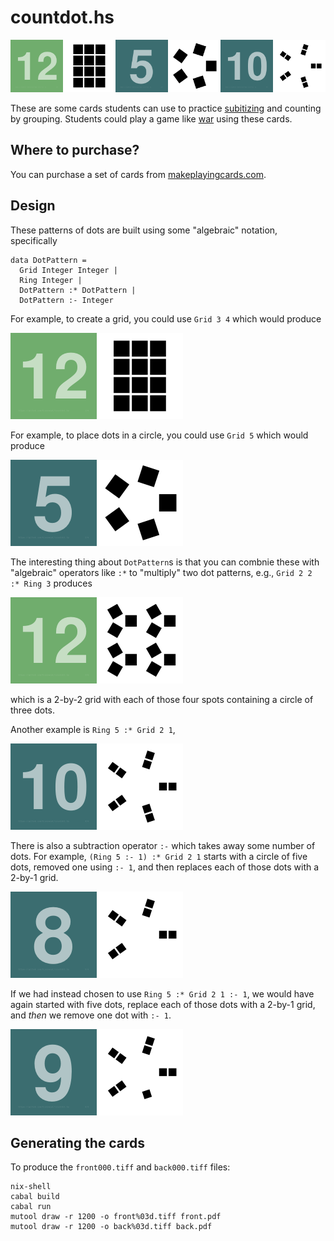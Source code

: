 # countdot.hs

![Example of a few cards showing the front and back](./samples/example.png)

These are some cards students can use to practice
[subitizing](https://en.wikipedia.org/wiki/Subitizing) and counting by
grouping.  Students could play a game like
[war](https://en.wikipedia.org/wiki/War_(card_game)) using these
cards.

## Where to purchase?

You can purchase a set of cards from 
[makeplayingcards.com](https://www.makeplayingcards.com/sell/marketplace/countdot.html).


## Design

These patterns of dots are built using some "algebraic" notation, specifically

```
data DotPattern =
  Grid Integer Integer |
  Ring Integer |
  DotPattern :* DotPattern |
  DotPattern :- Integer
```

For example, to create a grid, you could use `Grid 3 4` which would produce

![Output of Grid 3 4](./samples/card001.png)

For example, to place dots in a circle, you could use `Grid 5` which would produce

![Output of Ring 5](./samples/card002.png)

The interesting thing about `DotPattern`s is that you can combnie these with "algebraic" operators like `:*` to "multiply" two dot patterns, e.g., `Grid 2 2 :* Ring 3` produces

![Output of Grid 2 2 :* Ring 3](./samples/card003.png)

which is a 2-by-2 grid with each of those four spots containing a circle of three dots.

Another example is `Ring 5 :* Grid 2 1`,

![Output of Ring 5 :* Grid 2 1](./samples/card004.png)

There is also a subtraction operator `:-` which takes away some number of dots.
For example, `(Ring 5 :- 1) :* Grid 2 1` starts with a circle of five dots, removed one using `:- 1`, and then replaces each of those dots with a 2-by-1 grid.

![Output of (Ring 5 :- 1) :* Grid 2 1](./samples/card005.png)

If we had instead chosen to use `Ring 5 :* Grid 2 1 :- 1`, we would have again started with five dots, replace each of those dots with a 2-by-1 grid, and *then* we remove one dot with `:- 1`.

![Output of Ring 5 :* Grid 2 1 :- 1](./samples/card006.png)

## Generating the cards

To produce the `front000.tiff` and `back000.tiff` files:

```
nix-shell
cabal build
cabal run
mutool draw -r 1200 -o front%03d.tiff front.pdf
mutool draw -r 1200 -o back%03d.tiff back.pdf
```
